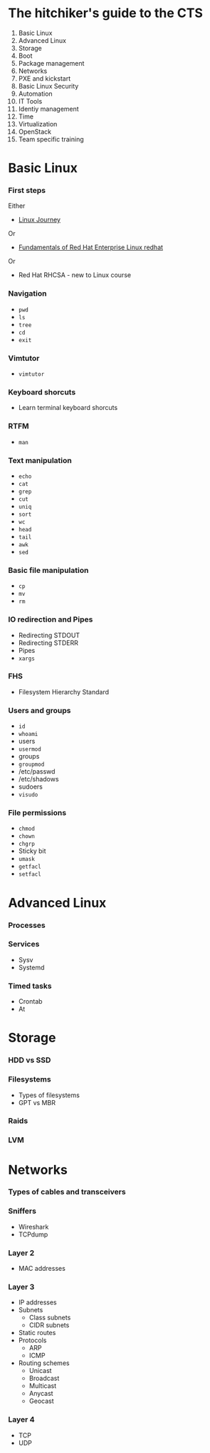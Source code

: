 # The hitchiker's guide to the CTS
1.  Basic Linux
2.  Advanced Linux
3.  Storage
4.  Boot
5.  Package management
6.  Networks
7.  PXE and kickstart
8.  Basic Linux Security
9.  Automation
10. IT Tools
11. Identiy management
12. Time
13. Virtualization
14. OpenStack
15. Team specific training




# Basic Linux
### First steps
Either
- [Linux Journey](https://linuxjourney.com/)  

Or
- [Fundamentals of Red Hat Enterprise Linux redhat](https://www.edx.org/course/fundamentals-red-hat-enterprise-linux-red-hat-rh066x)

Or
- Red Hat RHCSA - new to Linux course

### Navigation
- `pwd`
- `ls`
- `tree`
- `cd`
- `exit`

### Vimtutor
- `vimtutor`

### Keyboard shorcuts
- Learn terminal keyboard shorcuts

### RTFM
- `man`

### Text manipulation
- `echo`
- `cat`
- `grep`
- `cut`
- `uniq`
- `sort`
- `wc`
- `head`
- `tail`
- `awk`
- `sed`

### Basic file manipulation
- `cp`
- `mv`
- `rm`

### IO redirection and Pipes
- Redirecting STDOUT
- Redirecting STDERR
- Pipes
- `xargs`

### FHS
- Filesystem Hierarchy Standard

### Users and groups
- `id`
- `whoami`
- users
- `usermod`
- groups
- `groupmod`
- /etc/passwd
- /etc/shadows
- sudoers
- `visudo`

### File permissions
- `chmod`
- `chown`
- `chgrp`
- Sticky bit
- `umask`
- `getfacl`
- `setfacl`


# Advanced Linux
### Processes

### Services
- Sysv
- Systemd

### Timed tasks
- Crontab
- At



# Storage
### HDD vs SSD

### Filesystems
- Types of filesystems
- GPT vs MBR

### Raids

### LVM



# Networks
### Types of cables and transceivers

### Sniffers
- Wireshark
- TCPdump

### Layer 2
- MAC addresses

### Layer 3
- IP addresses
- Subnets
    - Class subnets
    - CIDR subnets
- Static routes
- Protocols
    - ARP
    - ICMP
- Routing schemes
    - Unicast
    - Broadcast
    - Multicast
    - Anycast
    - Geocast

### Layer 4
- TCP
- UDP